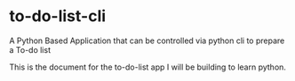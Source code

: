 # to-do-list-cli
A Python Based Application that can be controlled via python cli to prepare a To-do list

This is the document for the to-do-list app I will be building to learn python.